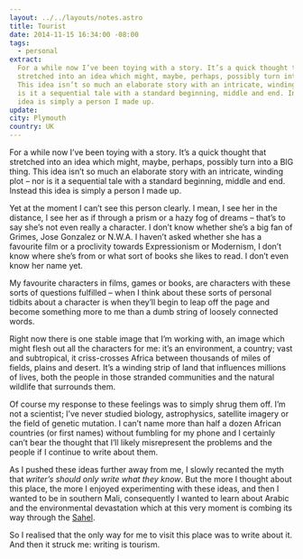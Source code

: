 ```yaml
---
layout: ../../layouts/notes.astro
title: Tourist
date: 2014-11-15 16:34:00 -08:00
tags:
  - personal
extract:
  For a while now I’ve been toying with a story. It’s a quick thought that
  stretched into an idea which might, maybe, perhaps, possibly turn into a BIG thing.
  This idea isn’t so much an elaborate story with an intricate, winding plot – nor
  is it a sequential tale with a standard beginning, middle and end. Instead this
  idea is simply a person I made up.
update:
city: Plymouth
country: UK
---
```


For a while now I’ve been toying with a story. It’s a quick thought that stretched into an idea which might, maybe, perhaps, possibly turn into a BIG thing. This idea isn’t so much an elaborate story with an intricate, winding plot – nor is it a sequential tale with a standard beginning, middle and end. Instead this idea is simply a person I made up.

Yet at the moment I can’t see this person clearly. I mean, I see her in the distance, I see her as if through a prism or a hazy fog of dreams – that’s to say she’s not even really a character. I don’t know whether she’s a big fan of Grimes, Jose Gonzalez or N.W.A. I haven’t asked whether she has a favourite film or a proclivity towards Expressionism or Modernism, I don’t know where she’s from or what sort of books she likes to read. I don’t even know her name yet.

My favourite characters in films, games or books, are characters with these sorts of questions fulfilled – when I think about these sorts of personal tidbits about a character is when they’ll begin to leap off the page and become something more to me than a dumb string of loosely connected words.

Right now there is one stable image that I’m working with, an image which might flesh out all the characters for me: it’s an environment, a country; vast and subtropical, it criss-crosses Africa between thousands of miles of fields, plains and desert. It’s a winding strip of land that influences millions of lives, both the people in those stranded communities and the natural wildlife that surrounds them.

Of course my response to these feelings was to simply shrug them off. I’m not a scientist; I’ve never studied biology, astrophysics, satellite imagery or the field of genetic mutation. I can’t name more than half a dozen African countries (or first names) without fumbling for my phone and I certainly can’t bear the thought that I’ll likely misrepresent the problems and the people if I continue to write about them.

As I pushed these ideas further away from me, I slowly recanted the myth that _writer’s should only write what they know_. But the more I thought about this place, the more I enjoyed experimenting with these ideas, and then I wanted to be in southern Mali, consequently I wanted to learn about Arabic and the environmental devastation which at this very moment is combing its way through the [Sahel](http://en.wikipedia.org/wiki/Sahel).

So I realised that the only way for me to visit this place was to write about it. And then it struck me: writing is tourism.

